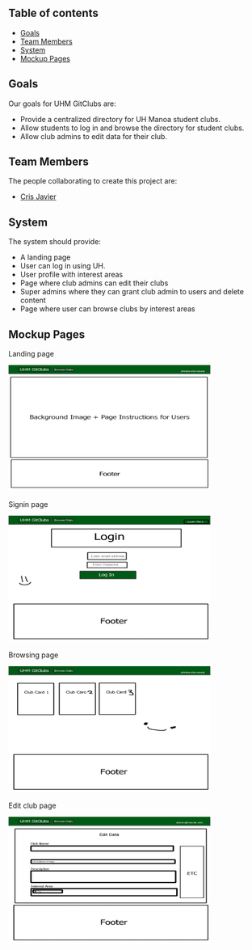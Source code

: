 ## Table of contents

* [Goals](#goals)
* [Team Members](#team-members)
* [System](#system)
* [Mockup Pages](#mockup-pages)

## Goals
Our goals for UHM GitClubs are:

* Provide a centralized directory for UH Manoa student clubs.
* Allow students to log in and browse the directory for student clubs.
* Allow club admins to edit data for their club.

## Team Members
The people collaborating to create this project are:

* [Cris Javier](https://crisjavier.github.io)

## System
The system should provide:

* A landing page
* User can log in using UH.
* User profile with interest areas
* Page where club admins can edit their clubs
* Super admins where they can grant club admin to users and delete content
* Page where user can browse clubs by interest areas

## Mockup Pages

Landing page

<img src="/doc/user-landing-page-mockup.png" width="400" height="250">

Signin page

<img src="/doc/login-page-mockup.png" width="400" height="250">

Browsing page

<img src="/doc/user-browse-page-mockup.png" width="400" height="250">

Edit club page

<img src="/doc/admin-club-edit-page-mockup.png" width="400" height="250">
